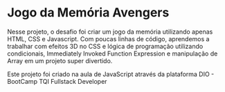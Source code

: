 # Jogo da Memória Avengers

Nesse projeto, o desafio foi criar um jogo da memória utilizando apenas HTML, CSS e Javascript. Com poucas linhas de código, aprendemos a trabalhar com efeitos 3D no CSS e lógica de programação utilizando condicionais, Immediately Invoked Function Expression e manipulação de Array em um projeto super divertido.

Este projeto foi criado na aula de JavaScript através da plataforma DIO - BootCamp TQI Fullstack Developer
